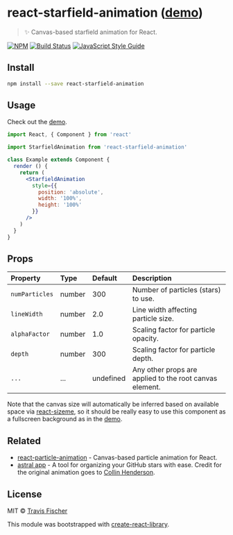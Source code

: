# react-starfield-animation ([demo](https://transitive-bullshit.github.io/react-starfield-animation/))

> ✨ Canvas-based starfield animation for React.

[![NPM](https://img.shields.io/npm/v/react-starfield-animation.svg)](https://www.npmjs.com/package/react-starfield-animation) [![Build Status](https://travis-ci.org/transitive-bullshit/react-starfield-animation.svg?branch=master)](https://travis-ci.org/transitive-bullshit/react-starfield-animation) [![JavaScript Style Guide](https://img.shields.io/badge/code_style-standard-brightgreen.svg)](https://standardjs.com)

## Install

```bash
npm install --save react-starfield-animation
```

## Usage

Check out the [demo](https://transitive-bullshit.github.io/react-starfield-animation/).

```jsx
import React, { Component } from 'react'

import StarfieldAnimation from 'react-starfield-animation'

class Example extends Component {
  render () {
    return (
      <StarfieldAnimation
        style={{
          position: 'absolute',
          width: '100%',
          height: '100%'
        }}
      />
    )
  }
}
```

## Props

| Property      | Type               | Default                               | Description                                                                                                                                  |
|:--------------|:-------------------|:--------------------------------------|:---------------------------------------------------------------------------------------------------------------------------------------------|
| `numParticles`  | number           | 300                                  | Number of particles (stars) to use. |
| `lineWidth`     | number           | 2.0                                  | Line width affecting particle size. |
| `alphaFactor`   | number           | 1.0                                  | Scaling factor for particle opacity. |
| `depth`         | number           | 300                                  | Scaling factor for particle depth. |
| `...`           | ...              | undefined                            | Any other props are applied to the root canvas element. |

Note that the canvas size will automatically be inferred based on available space via [react-sizeme](https://github.com/ctrlplusb/react-sizeme), so it should be really easy to use this component as a fullscreen background as in the [demo](https://transitive-bullshit.github.io/react-starfield-animation/).

## Related

- [react-particle-animation](https://github.com/transitive-bullshit/react-particle-animation) - Canvas-based particle animation for React.
- [astral app](https://astralapp.com/) - A tool for organizing your GitHub stars with ease. Credit for the original animation goes to [Collin Henderson](https://github.com/syropian).

## License

MIT © [Travis Fischer](https://github.com/transitive-bullshit)

This module was bootstrapped with [create-react-library](https://github.com/transitive-bullshit/create-react-library).
